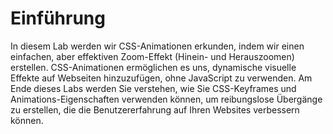 # Einführung

In diesem Lab werden wir CSS-Animationen erkunden, indem wir einen einfachen, aber effektiven Zoom-Effekt (Hinein- und Herauszoomen) erstellen. CSS-Animationen ermöglichen es uns, dynamische visuelle Effekte auf Webseiten hinzuzufügen, ohne JavaScript zu verwenden. Am Ende dieses Labs werden Sie verstehen, wie Sie CSS-Keyframes und Animations-Eigenschaften verwenden können, um reibungslose Übergänge zu erstellen, die die Benutzererfahrung auf Ihren Websites verbessern können.
